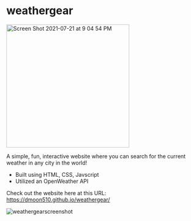 # weathergear
<img width="321" alt="Screen Shot 2021-07-21 at 9 04 54 PM" src="https://user-images.githubusercontent.com/51987755/126588604-503459c3-efba-45fa-81af-c36cad27be40.png">

A simple, fun, interactive website where you can search for the current weather in any city in the world! 
- Built using HTML, CSS, Javscript
- Utilized an OpenWeather API

Check out the website here at this URL: 
https://dmoon510.github.io/weathergear/

![weathergearscreenshot](https://user-images.githubusercontent.com/51987755/126589461-55477487-383a-4f96-aa8b-1147eb15665a.jpg)


